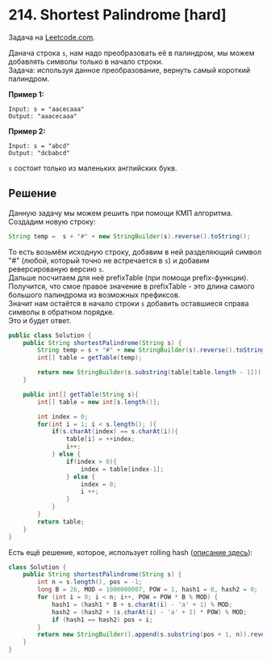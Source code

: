 # 214. Shortest Palindrome [hard]  
Задача на [Leetcode.com](https://leetcode.com/problems/shortest-palindrome/).  

Данача строка `s`, нам надо преобразовать её в палиндром, мы можем добавлять символы только в начало строки.  
Задача: используя данное преобразование, вернуть самый короткий палиндром.  

**Пример 1:**  
```
Input: s = "aacecaaa"
Output: "aaacecaaa"
```

**Пример 2:**
```
Input: s = "abcd"
Output: "dcbabcd"
```

`s` состоит только из маленьких английских букв.  

## Решение  
Данную задачу мы можем решить при помощи КМП алгоритма.  
Создадим новую строку:
```java
String temp =  s + "#" + new StringBuilder(s).reverse().toString();
```
То есть возьмём исходную строку, добавим в ней разделяющий символ "#" (любой, который точно не встречается в `s`) и 
добавим реверсированую версию `s`.  
Дальше посчитаем для неё prefixTable (при помощи prefix-функции).  
Получится, что смое правое значение в prefixTable - это длина самого большого палиндрома из возможных префиксов.  
Значит нам остаётся в начало строки `s` добавить оставшиеся справа символы в обратном порядке.  
Это и будет ответ.  

```java
public class Solution {
    public String shortestPalindrome(String s) {
        String temp = s + "#" + new StringBuilder(s).reverse().toString();
        int[] table = getTable(temp);

        return new StringBuilder(s.substring(table[table.length - 1])).reverse().toString() + s;
    }

    public int[] getTable(String s){
        int[] table = new int[s.length()];

        int index = 0;
        for(int i = 1; i < s.length(); ){
            if(s.charAt(index) == s.charAt(i)){
                table[i] = ++index;
                i++;
            } else {
                if(index > 0){
                    index = table[index-1];
                } else {
                    index = 0;
                    i ++;
                }
            }
        }
        return table;
    }
}
```

Есть ещё решение, которое, использует rolling hash ([описание здесь](https://leetcode.com/problems/shortest-palindrome/discuss/60153/8-line-O(n)-method-using-Rabin-Karp-rolling-hash)):  
```java
class Solution {
    public String shortestPalindrome(String s) {
        int n = s.length(), pos = -1;
        long B = 26, MOD = 1000000007, POW = 1, hash1 = 0, hash2 = 0;
        for (int i = 0; i < n; i++, POW = POW * B % MOD) {
            hash1 = (hash1 * B + s.charAt(i) - 'a' + 1) % MOD;
            hash2 = (hash2 + (s.charAt(i) - 'a' + 1) * POW) % MOD;
            if (hash1 == hash2) pos = i;
        }
        return new StringBuilder().append(s.substring(pos + 1, n)).reverse().append(s).toString();
    }
}
```